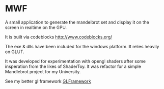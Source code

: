 # MWF
A small application to generate the mandelbrot set and display it on the screen in realtime on the GPU.

It is built via codeblocks http://www.codeblocks.org/

The exe & dlls have been included for the windows platform.
It relies heavily on GLUT.

It was developed for experimentation with opengl shaders after some insperation from the likes of ShaderToy. It was refactor for a simple Mandlebrot project for my University.

See my better gl framework [GLFramework](https://github.com/Sloox/GLFramework)

